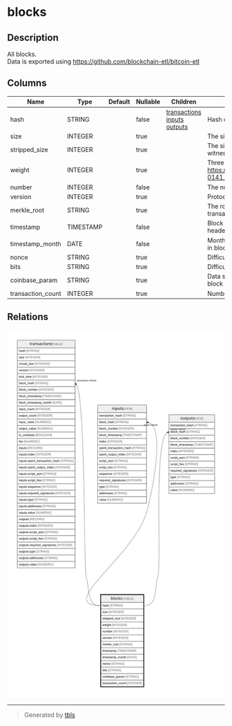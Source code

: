 # blocks

## Description

All blocks.  
Data is exported using https://github.com/blockchain-etl/bitcoin-etl

## Columns

| Name | Type | Default | Nullable | Children | Description |
| ---- | ---- | ------- | -------- | -------- | ------- |
| hash | STRING |  | false | [transactions](transactions.md) [inputs](inputs.md) [outputs](outputs.md) | Hash of this block |
| size | INTEGER |  | true |  | The size of block data in bytes |
| stripped_size | INTEGER |  | true |  | The size of block data in bytes excluding witness data |
| weight | INTEGER |  | true |  | Three times the base size plus the total size. https://github.com/bitcoin/bips/blob/master/bip-0141.mediawiki |
| number | INTEGER |  | false |  | The number of the block |
| version | INTEGER |  | true |  | Protocol version specified in block header |
| merkle_root | STRING |  | true |  | The root node of a Merkle tree, where leaves are transaction hashes |
| timestamp | TIMESTAMP |  | false |  | Block creation timestamp specified in block header |
| timestamp_month | DATE |  | false |  | Month of the block creation timestamp specified in block header |
| nonce | STRING |  | true |  | Difficulty solution specified in block header |
| bits | STRING |  | true |  | Difficulty threshold specified in block header |
| coinbase_param | STRING |  | true |  | Data specified in the coinbase transaction of this block |
| transaction_count | INTEGER |  | true |  | Number of transactions included in this block |

## Relations

![er](blocks.svg)

---

> Generated by [tbls](https://github.com/k1LoW/tbls)
